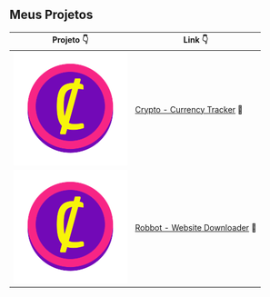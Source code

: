 ## Meus Projetos

Projeto 👇 | Link 👇
------------ | -------------
![CryptoCoin](/images/cryptoc.png) | [Crypto - Currency Tracker](https://devsaylas.github.io/crypto) 🤑
![Robbot](/images/cryptoc.png) | [Robbot - Website Downloader](https://devsaylas.github.io/robbot) 🤖
